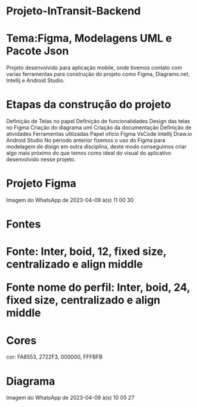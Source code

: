 # Projeto-InTransit-Backend

<h1>Tema:Figma, Modelagens UML e Pacote Json</h1>
Projeto desenvolvido para aplicação mobile, onde tivemos contato com varias ferramentas para construção do projeto como Figma, Diagrams.net, Intellij e Android Studio.

<h1>Etapas da construção do projeto</h1>
Definição de Telas no papel
Definição de funcionalidades
Design das telas no Figma
Criação do diagrama uml
Criação da documentação
Definição de atividades
Ferramentas utilizadas
Papel oficio
Figma
VsCode
Intellij
Draw.io
Android Studio
No périodo anterior fizemos o uso do Figma para modelagem de disign em outra disciplína, deste modo conseguimos criar algo mais próximo do que temos como ideal do visual do aplicativo desenvolvido nesse projeto.

<h1>Projeto Figma</h1>
Imagem do WhatsApp de 2023-04-09 à(s) 11 00 30


<h1>Fontes<h1>
Fonte: Inter, boid, 12, fixed size, centralizado e align middle

Fonte nome do perfil: Inter, boid, 24, fixed size, centralizado e align middle

  <h1>Cores</h1>
cor: FA8553, 2722F3, 000000, FFFBFB

  <h1>Diagrama</h1>
Imagem do WhatsApp de 2023-04-09 à(s) 10 05 27
